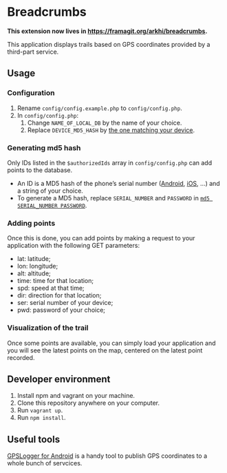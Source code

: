 # Breadcrumbs

**This extension now lives in https://framagit.org/arkhi/breadcrumbs.**

This application displays trails based on GPS coordinates provided by a third-part service.


## Usage

### Configuration

1. Rename `config/config.example.php` to `config/config.php`.
1. In `config/config.php`:
    1. Change `NAME_OF_LOCAL_DB` by the name of your choice.
    1. Replace `DEVICE_MD5_HASH` by [the one matching your device](#generating-md5-hash).

### Generating md5 hash

Only IDs listed in the `$authorizedIds` array in `config/config.php` can add points to the database.

* An ID is a MD5 hash of the phone’s serial number ([Android](https://support.google.com/store/answer/3333000?hl=en), [iOS](https://support.apple.com/en-us/HT204308), …) and a string of your choice.
* To generate a MD5 hash, replace `SERIAL_NUMBER` and `PASSWORD` in [`md5 SERIAL_NUMBER PASSWORD`](https://duckduckgo.com/?q=md5+SERIAL_NUMBER+PASSWORD).

### Adding points

Once this is done, you can add points by making a request to your application with the following GET parameters:

- lat: latitude;
- lon: longitude;
- alt: altitude;
- time: time for that location;
- spd: speed at that time;
- dir: direction for that location;
- ser: serial number of your device;
- pwd: password of your choice;

### Visualization of the trail

Once some points are available, you can simply load your application and you will see the latest points on the map, centered on the latest point recorded.


## Developer environment

1. Install npm and vagrant on your machine.
1. Clone this repository anywhere on your computer.
1. Run `vagrant up`.
1. Run `npm install`.


## Useful tools

[GPSLogger for Android](https://github.com/mendhak/gpslogger/) is a handy tool to publish GPS coordinates to a whole bunch of servcices.
